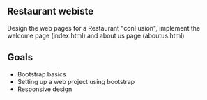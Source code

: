 ## Restaurant webiste
Design the web pages for a Restaurant "conFusion", implement the welcome page (index.html) and about us page (aboutus.html)

## Goals
* Bootstrap basics
* Setting up a web project using bootstrap
* Responsive design
